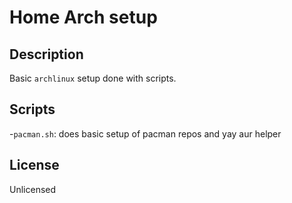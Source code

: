 # Home Arch setup

## Description
Basic `archlinux` setup done with scripts.

## Scripts
-`pacman.sh`: does basic setup of pacman repos and yay aur helper

## License

Unlicensed

